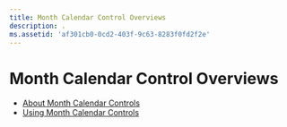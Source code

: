 ```yaml
---
title: Month Calendar Control Overviews
description: .
ms.assetid: 'af301cb0-0cd2-403f-9c63-8283f0fd2f2e'
---
```


# Month Calendar Control Overviews

-   [About Month Calendar Controls](month-calendar-controls.md)
-   [Using Month Calendar Controls](using-month-calendar-controls.md)

 

 





